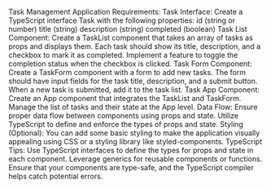 Task Management Application
Requirements:
Task Interface:
Create a TypeScript interface Task with the following properties:
id (string or number)
title (string)
description (string)
completed (boolean)
Task List Component:
Create a TaskList component that takes an array of tasks as props and displays them.
Each task should show its title, description, and a checkbox to mark it as completed.
Implement a feature to toggle the completion status when the checkbox is clicked.
Task Form Component:
Create a TaskForm component with a form to add new tasks.
The form should have input fields for the task title, description, and a submit button.
When a new task is submitted, add it to the task list.
Task App Component:
Create an App component that integrates the TaskList and TaskForm.
Manage the list of tasks and their state at the App level.
Data Flow:
Ensure proper data flow between components using props and state.
Utilize TypeScript to define and enforce the types of props and state.
Styling (Optional):
You can add some basic styling to make the application visually appealing using CSS or a styling library
like styled-components.
TypeScript Tips:
Use TypeScript interfaces to define the types for props and state in each component.
Leverage generics for reusable components or functions.
Ensure that your components are type-safe, and the TypeScript compiler helps catch potential errors. 
